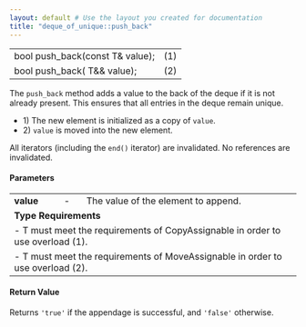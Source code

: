```yaml
---
layout: default # Use the layout you created for documentation
title: "deque_of_unique::push_back"
---
```


<div class="horizontal-line-title"></div>
<div class="body-content">
  <div class="method-container">
    <table class="method-table">
      <tbody>
        <tr>
          <td><span class="kw">bool</span>&nbsp;push_back<span class="br0">(</span><span class="kw">const</span>&nbsp;T<span class="sy3">&</span>&nbsp;value<span class="br0">)</span><span class="sy4">;</span></td>
          <td><span class="number">(1)</span></td>
        </tr>
        <tr>
          <td><span class="kw">bool</span>&nbsp;push_back<span class="br0">(</span>&nbsp;T<span class="sy3">&&</span>&nbsp;value<span class="br0">)</span><span class="sy4">;</span></td>
          <td><span class="number">(2)</span></td>
        </tr>
      </tbody>
    </table>
  </div>
  <div class="method-description">
    <p>
      The <code>push_back</code> method adds a value to the back of the deque if it is not already present. This ensures that all entries in the deque remain unique.
    </p>
    <ul class="numbered-list">
      <li>1) The new element is initialized as a copy of <code>value</code>.</li>
      <li>2) <code>value</code> is moved into the new element.</li>
    </ul>
    <p>
      All iterators (including the <code>end()</code> iterator) are invalidated. No references are invalidated.
    </p>
    <div class="parameters-section">
      <h4>Parameters</h4>
      <table class="par-table-begin">
    <tbody>
        <tr class="t-par">
            <td><strong>value</strong></td>
            <td> - </td>
            <td>The value of the element to append.</td>
        </tr>
        <tr class="highlight-row">
            <td colspan="3"><strong>Type Requirements</strong></td>
            </tr>
            <tr class="t-par">
                <td colspan="3"> -&nbsp;T must meet the requirements of <span class="copy-assignable">CopyAssignable</span> in order to use overload (1).</td>
            </tr>
            <tr class="t-par">
                <td colspan="3"> -&nbsp;T must meet the requirements of <span class="move-assignable">MoveAssignable</span> in order to use overload (2).</td>
            </tr>
    </tbody>
</table>
    </div>
    <div class="return-value-section">
      <h4>Return Value</h4>
      <p>
        Returns <code>'true'</code> if the appendage is successful, and <code>'false'</code> otherwise.
      </p>
    </div>
  </div>
</div>
